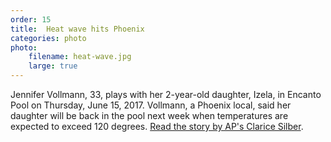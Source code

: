 ```yaml
---
order: 15
title:  Heat wave hits Phoenix
categories: photo
photo:
    filename: heat-wave.jpg
    large: true
---
```


Jennifer Vollmann, 33, plays with her 2-year-old daughter, Izela, in Encanto Pool on Thursday, June 15, 2017. Vollmann, a Phoenix local, said her daughter will be back in the pool next week when temperatures are expected to exceed 120 degrees. [Read the story by AP's Clarice Silber](https://www.apnews.com/c0a828b9674644f2800fe815a2e505b9/Heat-wave-hits-Southwest-on-1st-day-of-summer).